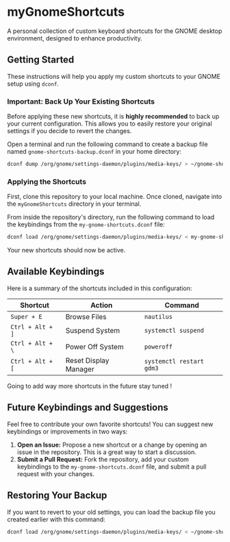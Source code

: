# myGnomeShortcuts

A personal collection of custom keyboard shortcuts for the GNOME desktop environment, designed to enhance productivity.

## Getting Started

These instructions will help you apply my custom shortcuts to your GNOME setup using `dconf`.

###  Important: Back Up Your Existing Shortcuts

Before applying these new shortcuts, it is **highly recommended** to back up your current configuration. This allows you to easily restore your original settings if you decide to revert the changes.

Open a terminal and run the following command to create a backup file named `gnome-shortcuts-backup.dconf` in your home directory:

```bash
dconf dump /org/gnome/settings-daemon/plugins/media-keys/ > ~/gnome-shortcuts-backup.dconf
```

### Applying the Shortcuts

First, clone this repository to your local machine. Once cloned, navigate into the `myGnomeShortcuts` directory in your terminal.

From inside the repository's directory, run the following command to load the keybindings from the `my-gnome-shortcuts.dconf` file:

```bash
dconf load /org/gnome/settings-daemon/plugins/media-keys/ < my-gnome-shortcuts.dconf
```

Your new shortcuts should now be active.

## Available Keybindings

Here is a summary of the shortcuts included in this configuration:

| Shortcut              | Action                | Command                    |
| --------------------- | --------------------- | -------------------------- |
| `Super + E`           | Browse Files          | `nautilus`                 |
| `Ctrl + Alt + ]`      | Suspend System        | `systemctl suspend`        |
| `Ctrl + Alt + \`      | Power Off System      | `poweroff`                 |
| `Ctrl + Alt + [`      | Reset Display Manager | `systemctl restart gdm3`   |

Going to add way more shortcuts in the future stay tuned !

## Future Keybindings and Suggestions

Feel free to contribute your own favorite shortcuts! You can suggest new keybindings or improvements in two ways:

1.  **Open an Issue:** Propose a new shortcut or a change by opening an issue in the repository. This is a great way to start a discussion.
2.  **Submit a Pull Request:** Fork the repository, add your custom keybindings to the `my-gnome-shortcuts.dconf` file, and submit a pull request with your changes.


## Restoring Your Backup

If you want to revert to your old settings, you can load the backup file you created earlier with this command:

```bash
dconf load /org/gnome/settings-daemon/plugins/media-keys/ < ~/gnome-shortcuts-backup.dconf
```


